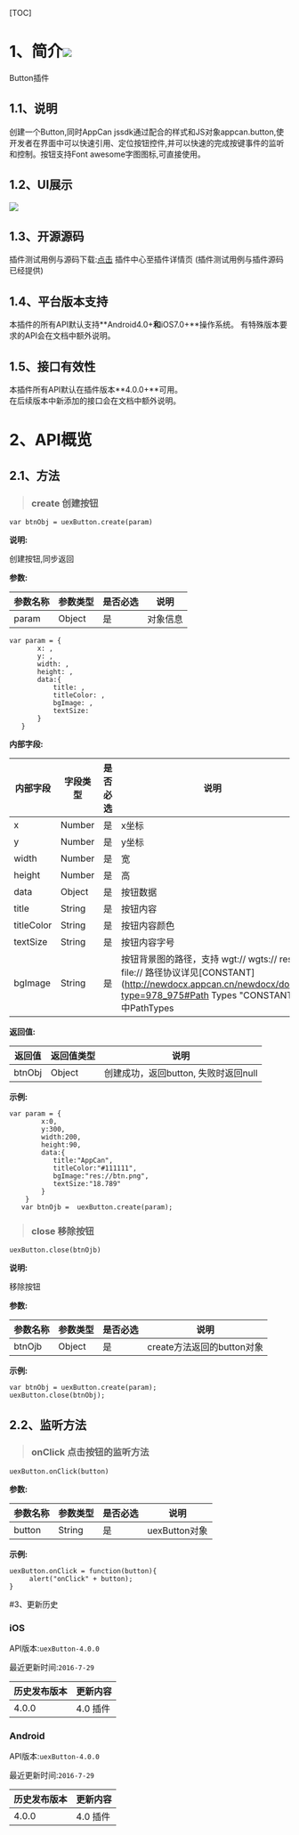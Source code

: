 [TOC]
# 1、简介[![](http://appcan-download.oss-cn-beijing.aliyuncs.com/%E5%85%AC%E6%B5%8B%2Fgf.png)]() 
Button插件
## 1.1、说明
创建一个Button,同时AppCan jssdk通过配合的样式和JS对象appcan.button,使开发者在界面中可以快速引用、定位按钮控件,并可以快速的完成按键事件的监听和控制。按钮支持Font awesome字图图标,可直接使用。
## 1.2、UI展示
  ![](http://newdocx.appcan.cn/docximg/135359g2015q6o16i.png)

## 1.3、开源源码
插件测试用例与源码下载:[点击](http://plugin.appcan.cn/details.html?id=157_index) 插件中心至插件详情页 (插件测试用例与插件源码已经提供)

## 1.4、平台版本支持
本插件的所有API默认支持**Android4.0+**和**iOS7.0+**操作系统。 
有特殊版本要求的API会在文档中额外说明。

## 1.5、接口有效性
本插件所有API默认在插件版本**4.0.0+**可用。  
在后续版本中新添加的接口会在文档中额外说明。 

# 2、API概览

## 2.1、方法
> ### create  创建按钮

`var btnObj = uexButton.create(param)`  

**说明:**

创建按钮,同步返回    

**参数:**

| 参数名称  | 参数类型   | 是否必选 | 说明   |
| ----- | ------ | ---- | ---- |
| param | Object | 是    | 对象信息 |
```
var param = {
       x: ,
       y: ,
       width: ,
       height: ,
       data:{
           title: ,
           titleColor: ,
           bgImage: ,
           textSize:
       }
   }
```
**内部字段:**

| 内部字段       | 字段类型   | 是否必选 | 说明                                       |
| ---------- | ------ | ---- | ---------------------------------------- |
| x          | Number | 是    | x坐标                                      |
| y          | Number | 是    | y坐标                                      |
| width      | Number | 是    | 宽                                        |
| height     | Number | 是    | 高                                        |
| data       | Object | 是    | 按钮数据                                     |
| title      | String | 是    | 按钮内容                                     |
| titleColor | String | 是    | 按钮内容颜色                                   |
| textSize   | String | 是    | 按钮内容字号                                   |
| bgImage    | String | 是    | 按钮背景图的路径，支持 wgt:// wgts:// res:// file://  路径协议详见[CONSTANT](http://newdocx.appcan.cn/newdocx/docx?type=978_975#Path Types "CONSTANT")中PathTypes |

**返回值:**

| 返回值    | 返回值类型  | 说明                       |
| ------ | ------ | ------------------------ |
| btnObj | Object | 创建成功，返回button, 失败时返回null |

**示例:**

```
var param = {
        x:0,
        y:300,
        width:200,
        height:90,
        data:{
           title:"AppCan",
           titleColor:"#111111",
           bgImage:"res://btn.png",
           textSize:"18.789"
        }
    }
   var btnOjb =  uexButton.create(param);
```

> ### close  移除按钮

`uexButton.close(btnOjb)`

**说明:**

移除按钮

**参数:**

| 参数名称   | 参数类型   | 是否必选 | 说明                  |
| ------ | ------ | ---- | ------------------- |
| btnOjb | Object | 是    | create方法返回的button对象 |

**示例:**

```
var btnObj = uexButton.create(param);
uexButton.close(btnObj);
```

## 2.2、监听方法

> ### onClick 点击按钮的监听方法   

`uexButton.onClick(button)  `

**参数:**    

| 参数名称   | 参数类型   | 是否必选 | 说明          |
| ------ | ------ | ---- | ----------- |
| button | String | 是    | uexButton对象 |

**示例:**

```
uexButton.onClick = function(button){
     alert("onClick" + button);
}
```
#3、更新历史

### iOS

API版本:`uexButton-4.0.0`

最近更新时间:`2016-7-29`

| 历史发布版本 | 更新内容   |
| ------ | ------ |
| 4.0.0  | 4.0 插件 |


### Android

API版本:`uexButton-4.0.0`

最近更新时间:`2016-7-29`

| 历史发布版本 | 更新内容   |
| ------ | ------ |
| 4.0.0  | 4.0 插件 |

